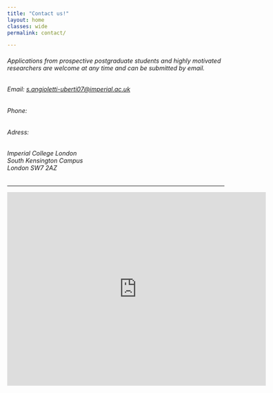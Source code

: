 ```yaml
---
title: "Contact us!"
layout: home
classes: wide
permalink: contact/

---
```


###### Applications from prospective postgraduate students and highly motivated researchers are welcome at any time and can be submitted by email.

###### Email: s.angioletti-uberti07@imperial.ac.uk
###### Phone: 
###### Adress:

###### Imperial College London<br /> South Kensington Campus<br /> London SW7 2AZ
  
---

<iframe src="https://www.google.com/maps/embed?pb=!1m18!1m12!1m3!1d9935.142508862944!2d-0.1836317984580645!3d51.49880130134745!2m3!1f0!2f0!3f0!3m2!1i1024!2i768!4f13.1!3m3!1m2!1s0x48760567da220a01%3A0x31911b371c692e86!2sImperial+College+London!5e0!3m2!1sde!2suk!4v1549637016161" width="600" height="450" frameborder="0" style="border:0" allowfullscreen></iframe>

